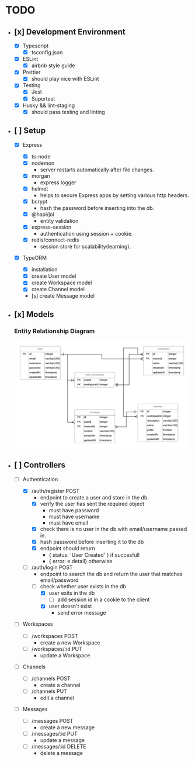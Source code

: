 # TODO

- ## [x] Development Environment

  - [x] Typescript
    - [x] tsconfig.json
  - [x] ESLint
    - [x] airbnb style guide
  - [x] Prettier
    - [x] should play nice with ESLint
  - [x] Testing
    - [x] Jest
    - [x] Supertest
  - [x] Husky && lint-staging
    - [x] should pass testing and linting

- ## [ ] Setup

  - [x] Express

    - [x] ts-node
    - [x] nodemon
      - server restarts automatically after file changes.
    - [x] morgan
      - express logger
    - [x] helmet
      - helps to secure Express apps by setting various http headers.
    - [x] bcrypt
      - hash the password before inserting into the db.
    - [x] @hapi/joi
      - entity validation
    - [x] express-session
      - authentication using session + cookie.
    - [x] redis/connect-redis
      - session store for scalability(learning).

  - [x] TypeORM
    - [x] installation
    - [x] create User model
    - [x] create Workspace model
    - [x] create Channel model
    - [s] create Message model

- ## [x] Models

  ### Entity Relationship Diagram

  ![](erd.png)

* ## [ ] Controllers

  - [ ] Authentication

    - [x] /auth/register POST
      - endpoint to create a user and store in the db.
      - [x] verify the user has sent the required object
        - must have password
        - must have username
        - must have email
      - [x] check there is no user in the db with email/username passed in.
      - [x] hash password before inserting it to the db
      - [x] endpoint should return
        - { status: 'User Created' } if succesfull
        - { error: e.detail} otherwise
    - [ ] /auth/login POST
      - endpoint to search the db and return the user that matches email/password
      - [ ] check whether user exists in the db
        - [x] user exits in the db
          - [ ] add session id in a cookie to the client
        - [x] user doesn't exist
          - send error message

  - [ ] Workspaces

    - [ ] /workspaces POST
      - create a new Workspace
    - [ ] /workspaces/:id PUT
      - update a Workspace

  - [ ] Channels

    - [ ] /channels POST
      - create a channel
    - [ ] /channels PUT
      - edit a channel

  - [ ] Messages
    - [ ] /messages POST
      - create a new message
    - [ ] /messages/:id PUT
      - update a message
    - [ ] /messages/:id DELETE
      - delete a message

